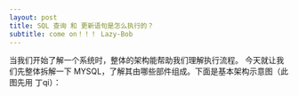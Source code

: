 ```yaml
---
layout: post
title: SQL 查询 和 更新语句是怎么执行的？
subtitle: come on！！！ Lazy-Bob
---
```


当我们开始了解一个系统时，整体的架构能帮助我们理解执行流程。
今天就让我们先整体拆解一下 MYSQL，了解其由哪些部件组成。下面是基本架构示意图（此图先用 丁qi）：